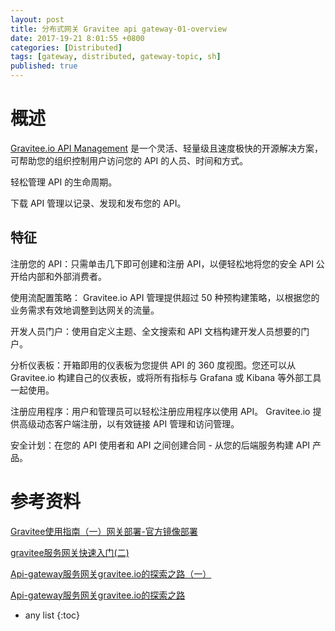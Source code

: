 ```yaml
---
layout: post
title: 分布式网关 Gravitee api gateway-01-overview
date: 2017-19-21 8:01:55 +0800
categories: [Distributed]
tags: [gateway, distributed, gateway-topic, sh]
published: true
---
```


# 概述

[Gravitee.io API Management](https://github.com/gravitee-io/gravitee-api-management) 是一个灵活、轻量级且速度极快的开源解决方案，可帮助您的组织控制用户访问您的 API 的人员、时间和方式。 

轻松管理 API 的生命周期。 

下载 API 管理以记录、发现和发布您的 API。

## 特征

注册您的 API：只需单击几下即可创建和注册 API，以便轻松地将您的安全 API 公开给内部和外部消费者。

使用流配置策略： Gravitee.io API 管理提供超过 50 种预构建策略，以根据您的业务需求有效地调整到达网关的流量。

开发人员门户：使用自定义主题、全文搜索和 API 文档构建开发人员想要的门户。

分析仪表板：开箱即用的仪表板为您提供 API 的 360 度视图。您还可以从 Gravitee.io 构建自己的仪表板，或将所有指标与 Grafana 或 Kibana 等外部工具一起使用。

注册应用程序：用户和管理员可以轻松注册应用程序以使用 API。 Gravitee.io 提供高级动态客户端注册，以有效链接 API 管理和访问管理。

安全计划：在您的 API 使用者和 API 之间创建合同 - 从您的后端服务构建 API 产品。

# 参考资料

[Gravitee使用指南（一）网关部署-官方镜像部署](https://juejin.cn/post/6984689150553243661)

[gravitee服务网关快速入门(二)](https://www.jianshu.com/p/c3b179693877)

[Api-gateway服务网关gravitee.io的探索之路（一）](https://blog.csdn.net/zwzvvv/article/details/79802452)

[Api-gateway服务网关gravitee.io的探索之路](http://docs.pmx.cn:2080/docs/share/share-1cv86pkoh1500)

* any list
{:toc}